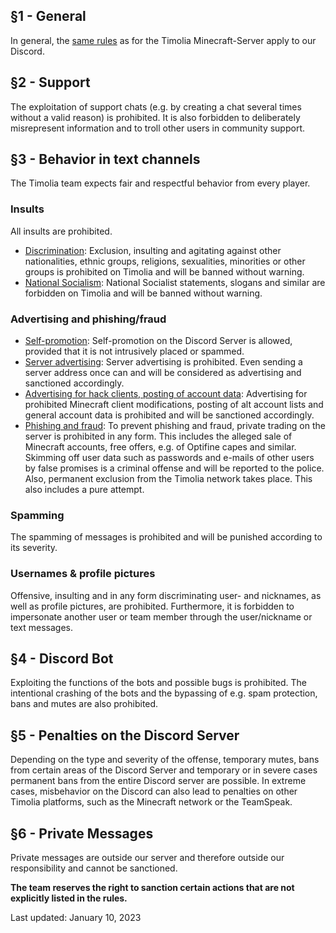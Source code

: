 ## §1 - General
In general, the [same rules](games.md) as for the Timolia Minecraft-Server apply to our Discord.

## §2 - Support
The exploitation of support chats (e.g. by creating a chat several times without a valid reason) is prohibited.
It is also forbidden to deliberately misrepresent information and to troll other users in community support.

## §3 - Behavior in text channels
The Timolia team expects fair and respectful behavior from every player.

### Insults
All insults are prohibited.
- <u>Discrimination</u>: Exclusion, insulting and agitating against other nationalities, ethnic groups, religions, sexualities, minorities or other groups is prohibited on Timolia and will be banned without warning.
- <u>National Socialism</u>: National Socialist statements, slogans and similar are forbidden on Timolia and will be banned without warning.

### Advertising and phishing/fraud
- <u>Self-promotion</u>: Self-promotion on the Discord Server is allowed, provided that it is not intrusively placed or spammed.
- <u>Server advertising</u>: Server advertising is prohibited. Even sending a server address once can and will be considered as advertising and sanctioned accordingly.
- <u>Advertising for hack clients, posting of account data</u>: Advertising for prohibited Minecraft client modifications, posting of alt account lists and general account data is prohibited and will be sanctioned accordingly.
- <u>Phishing and fraud</u>: To prevent phishing and fraud, private trading on the server is prohibited in any form.
This includes the alleged sale of Minecraft accounts, free offers, e.g. of Optifine capes and similar. 
Skimming off user data such as passwords and e-mails of other users by false promises is a criminal offense and will be reported to the police. 
Also, permanent exclusion from the Timolia network takes place. This also includes a pure attempt.


### Spamming
The spamming of messages is prohibited and will be punished according to its severity.

### Usernames & profile pictures
Offensive, insulting and in any form discriminating user- and nicknames, as well as profile pictures, are prohibited.
Furthermore, it is forbidden to impersonate another user or team member through the user/nickname or text messages.

## §4 - Discord Bot
Exploiting the functions of the bots and possible bugs is prohibited. The intentional crashing of the bots and the bypassing of e.g. spam protection, bans and mutes are also prohibited.

## §5 - Penalties on the Discord Server
Depending on the type and severity of the offense, temporary mutes, bans from certain areas of the Discord Server and temporary or in severe cases permanent bans from the entire Discord server are possible. 
In extreme cases, misbehavior on the Discord can also lead to penalties on other Timolia platforms, such as the Minecraft network or the TeamSpeak.

## §6 - Private Messages
Private messages are outside our server and therefore outside our responsibility and cannot be sanctioned.

<strong>The team reserves the right to sanction certain actions that are not explicitly listed in the rules.</strong>

Last updated: January 10, 2023
